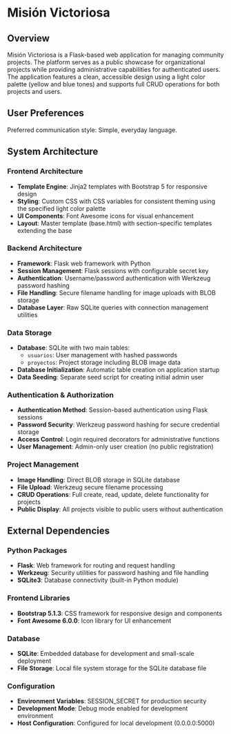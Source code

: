 # Misión Victoriosa

## Overview

Misión Victoriosa is a Flask-based web application for managing community projects. The platform serves as a public showcase for organizational projects while providing administrative capabilities for authenticated users. The application features a clean, accessible design using a light color palette (yellow and blue tones) and supports full CRUD operations for both projects and users.

## User Preferences

Preferred communication style: Simple, everyday language.

## System Architecture

### Frontend Architecture
- **Template Engine**: Jinja2 templates with Bootstrap 5 for responsive design
- **Styling**: Custom CSS with CSS variables for consistent theming using the specified light color palette
- **UI Components**: Font Awesome icons for visual enhancement
- **Layout**: Master template (base.html) with section-specific templates extending the base

### Backend Architecture
- **Framework**: Flask web framework with Python
- **Session Management**: Flask sessions with configurable secret key
- **Authentication**: Username/password authentication with Werkzeug password hashing
- **File Handling**: Secure filename handling for image uploads with BLOB storage
- **Database Layer**: Raw SQLite queries with connection management utilities

### Data Storage
- **Database**: SQLite with two main tables:
  - `usuarios`: User management with hashed passwords
  - `proyectos`: Project storage including BLOB image data
- **Database Initialization**: Automatic table creation on application startup
- **Data Seeding**: Separate seed script for creating initial admin user

### Authentication & Authorization
- **Authentication Method**: Session-based authentication using Flask sessions
- **Password Security**: Werkzeug password hashing for secure credential storage
- **Access Control**: Login required decorators for administrative functions
- **User Management**: Admin-only user creation (no public registration)

### Project Management
- **Image Handling**: Direct BLOB storage in SQLite database
- **File Upload**: Werkzeug secure filename processing
- **CRUD Operations**: Full create, read, update, delete functionality for projects
- **Public Display**: All projects visible to public users without authentication

## External Dependencies

### Python Packages
- **Flask**: Web framework for routing and request handling
- **Werkzeug**: Security utilities for password hashing and file handling
- **SQLite3**: Database connectivity (built-in Python module)

### Frontend Libraries
- **Bootstrap 5.1.3**: CSS framework for responsive design and components
- **Font Awesome 6.0.0**: Icon library for UI enhancement

### Database
- **SQLite**: Embedded database for development and small-scale deployment
- **File Storage**: Local file system storage for the SQLite database file

### Configuration
- **Environment Variables**: SESSION_SECRET for production security
- **Development Mode**: Debug mode enabled for development environment
- **Host Configuration**: Configured for local development (0.0.0.0:5000)